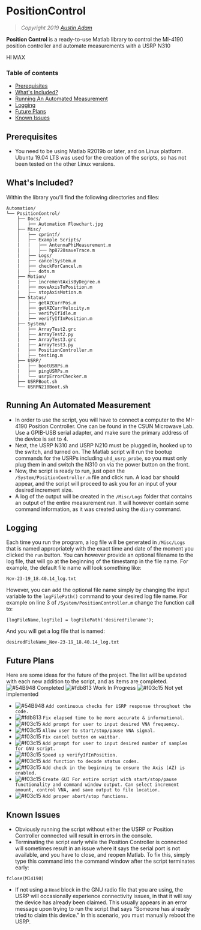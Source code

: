 # PositionControl

> *Copyright 2019 [Austin Adam](https://github.com/Ugikie)*

**Position Control** is a ready-to-use Matlab library to control the MI-4190 position controller and automate measurements with a USRP N310

HI MAX

### Table of contents

- [Prerequisites](#prerequisites)
- [What's Included?](#whats-included?)
- [Running An Automated Measurement](#running-an-automated-measurement)
- [Logging](#logging)
- [Future Plans](#future-plans)
- [Known Issues](#known-issues)


## Prerequisites
- You need to be using Matlab R2019b or later, and on Linux platform. Ubuntu 19.04 LTS was used for the creation of the scripts, so has not been tested on the other Linux versions.

## What's Included?

Within the library you'll find the following directories and files:

```text
Automation/
└── PositionControl/
    ├── Docs/
    │   ├── Automation Flowchart.jpg
    ├── Misc/
    │   ├── cprintf/
    │   ├── Example Scripts/
    |   |   ├── AntennaPhiMeasurement.m
    |   |   ├── hp8720saveTrace.m
    |   ├── Logs/
    |   ├── cancelSystem.m
    |   ├── checkForCancel.m
    |   ├── dots.m
    ├── Motion/
    |   ├── incrementAxisByDegree.m
    |   ├── moveAxisToPosition.m
    |   ├── stopAxisMotion.m
    ├── Status/
    │   ├── getAZCurrPos.m
    │   ├── getAZCurrVelocity.m
    |   ├── verifyIfIdle.m
    |   ├── verifyIfInPosition.m
    ├── System/
    |   ├── ArrayTest2.grc
    |   ├── ArrayTest2.py
    |   ├── ArrayTest3.grc
    |   ├── ArrayTest3.py
    |   ├── PositionController.m
    |   ├── testing.m
    ├── USRP/
    |   ├── bootUSRPs.m
    |   ├── pingUSRPs.m
    |   └── usrpErrorChecker.m
    ├── USRPBoot.sh
    └── USRPN210Boot.sh
```

## Running An Automated Measurement
- In order to use the script, you will have to connect a computer to the MI-4190 Position Controller. One can be found in the CSUN Microwave Lab. Use a GPIB-USB serial adapter, and make sure the primary address of the device is set to 4. 
- Next, the USRP N310 and USRP N210 must be plugged in, hooked up to the switch, and turned on. The Matlab script will run the bootup commands for the USRPs including `uhd_usrp_probe`, so you must only plug them in and switch the N310 on via the power button on the front.
- Now, the script is ready to run, just open the `/System/PositionController.m` file and click run. A load bar should appear, and the script will proceed to ask you for an input of your desired increment size.
- A log of the output will be created in the `/Misc/Logs` folder that contains an output of the entire measurement run. It will however contain some command information, as it was created using the `diary` command.

## Logging
Each time you run the program, a log file will be generated in `/Misc/Logs` that is named appropriately with the exact time and date of the moment you clicked the `run` button. You can however provide an optional filename to the log file, that will go at the beginning of the timestamp in the file name. For example, the default file name will look something like:

```
Nov-23-19_18.40.14_log.txt
```
However, you can add the optional file name simply by changing the input variable to the `logFilePath()` command to your desired log file name. For example on line 3 of `/System/PositionController.m` change the function call to:
```
[logFileName,logFile] = logFilePath('desiredFilename');
```
And you will get a log file that is named:
```
desiredFileName_Nov-23-19_18.40.14_log.txt
```

## Future Plans
Here are some ideas for the future of the project. The list will be updated with each new addition to the script, and as items are completed.  
![#54B948](https://placehold.it/15/54B948/000000?text=+) Completed    ![#fdb813](https://placehold.it/15/fdb813/000000?text=+) Work In Progress    ![#f03c15](https://placehold.it/15/f03c15/000000?text=+) Not yet implemented
- ![#54B948](https://placehold.it/15/54B948/000000?text=+) `Add continuous checks for USRP response throughout the code.`
- ![#fdb813](https://placehold.it/15/fdb813/000000?text=+) `Fix elapsed time to be more accurate & informational.`
- ![#f03c15](https://placehold.it/15/f03c15/000000?text=+) `Add prompt for user to input desired VNA frequency.`
- ![#f03c15](https://placehold.it/15/f03c15/000000?text=+) `Allow user to start/stop/pause VNA signal.`
- ![#f03c15](https://placehold.it/15/f03c15/000000?text=+) `Fix cancel button on waitbar.`
- ![#f03c15](https://placehold.it/15/f03c15/000000?text=+) `Add prompt for user to input desired number of samples for GNU script.`
- ![#f03c15](https://placehold.it/15/f03c15/000000?text=+) `Speed up verifyIfInPosition.`
- ![#f03c15](https://placehold.it/15/f03c15/000000?text=+) `Add function to decode status codes.`
- ![#f03c15](https://placehold.it/15/f03c15/000000?text=+) `Add check in the beginning to ensure the Axis (AZ) is enabled.`
- ![#f03c15](https://placehold.it/15/f03c15/000000?text=+) `Create GUI For entire script with start/stop/pause functionality and command window output. Can select increment amount, control VNA, and save output to file location.`
- ![#f03c15](https://placehold.it/15/f03c15/000000?text=+) `Add proper abort/stop functions.`

## Known Issues
- Obviously running the script without either the USRP or Position Controller connected will result in errors in the console.
- Terminating the script early while the Position Controller is connected will sometimes result in an issue where it says the serial port is not available, and you have to close, and reopen Matlab. To fix this, simply type this command into the command window after the script terminates early:
```
fclose(MI4190)
``` 
- If not using a `Head` block in the GNU radio file that you are using, the USRP will occasionally experience connectivity issues, in that it will say the device has already been claimed. This usually appears in an error message upon trying to run the script that says "Someone has already tried to claim this device." In this scenario, you must manually reboot the USRP. 

